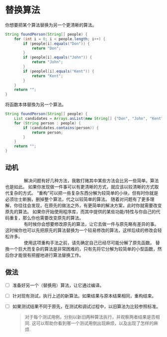 # 替换算法

你想要把某个算法替换为另⼀个更清晰的算法。

```java
String foundPerson(String[] people) {
    for (int i = 0; i < people.length; i++) {
        if (people[i].equals("Don")) {
            return "Don";
        }
        if (people[i].equals("John")) {
            return "John";
        }
        if (peoplel[i].equals("Kent")) {
            return "Kent";
        }
    }
    return "";
}
```

将函数本体替換为另⼀个算法。
```java
String foundPerson(String[] people) {
    List candidates = Arrays.asList(new String[] {"Don", "John", "Kent"});
    for (String person : people) {
        if (candidates.contains(person)) {
            return person;
        }
    }
    return "";
}
```
## 动机
&emsp;&emsp;&emsp;&emsp; 
解决问题有好⼏种⽅法，我敢打赌其中某些⽅法会⽐另⼀些简单。算法也是如此。
如果你发现做⼀件事可以有更清晰的⽅式，就应该以较清晰的⽅式取代复杂的⽅式。
“重构”可以把⼀些复杂东⻄分解为较简单的⼩块，但有时你就是必须壮⼠断腕，删掉整个算法，代之以较简单的算法。
随着对问题有了更多理解，你往往会发现，在原先的做法之外，有更简单的解决⽅案，此时你就需要改变原先的算法。
如果你开始使⽤程序库，⽽其中提供的某些功能/特性与你⾃⼰的代码重复，那么你也需要改变原先的算法。  
&emsp;&emsp;&emsp;&emsp; 
有时候你会想要修改原先的算法，让它去做⼀件与原先略有差异的事。
这时候你也可以先把原先的算法替换为⼀个较易修改的算法，这样后续的修改会轻松许多。  
&emsp;&emsp;&emsp;&emsp; 
使⽤这项重构⼿法之前，请先确定⾃⼰已经尽可能分解了原先函数。
替換⼀个巨⼤⽽复杂的算法是⾮常困难的，只有先将它分解为较简单的⼩型函数，然后你才能很有把握地进⾏算法替换⼯作。

## 做法
-[ ] 准备好另⼀个（替换⽤）算法，让它通过编译。 
-[ ] 针对现有测试，执⾏上述的新算法。如果结果与原本结果相同，重构结束。 
-[ ] 如果测试结果不同于原先，在测试和调试过程中，以旧算法为⽐较参照标准。 
   > 对于每个测试⽤例，分别以新旧两种算法执⾏，并观察两者结果是否相同. 
     这可以帮助你看到哪⼀个测试⽤倒出现麻烦，以及出现了怎样的麻烦.

